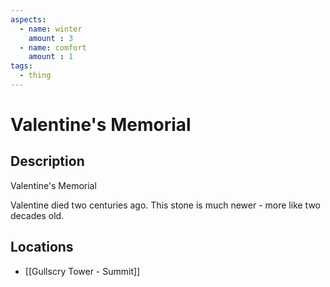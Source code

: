 ```yaml
---
aspects: 
  - name: winter
    amount : 3
  - name: comfort
    amount : 1
tags:
  - thing
---
```


# Valentine's Memorial

## Description
Valentine's Memorial

Valentine died two centuries ago. This stone is much newer - more like two decades old.
## Locations
- [[Gullscry Tower - Summit]]